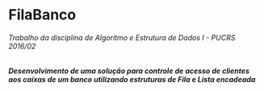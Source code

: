 # FilaBanco
<h6>Trabalho da disciplina de Algoritmo e Estrutura de Dados I - PUCRS 2016/02</h6>
<h5> Desenvolvimento de uma solução para controle de acesso de clientes
aos caixas de um banco utilizando estruturas de Fila e Lista encadeada </h5>
